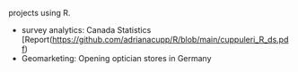 projects using R.
- survey analytics: Canada Statistics [Report(https://github.com/adrianacupp/R/blob/main/cuppuleri_R_ds.pdf)
- Geomarketing: Opening optician stores in Germany 
